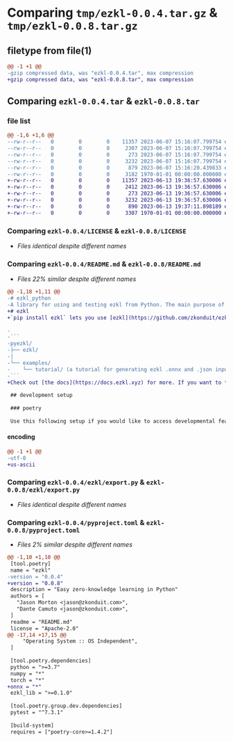 # Comparing `tmp/ezkl-0.0.4.tar.gz` & `tmp/ezkl-0.0.8.tar.gz`

## filetype from file(1)

```diff
@@ -1 +1 @@
-gzip compressed data, was "ezkl-0.0.4.tar", max compression
+gzip compressed data, was "ezkl-0.0.8.tar", max compression
```

## Comparing `ezkl-0.0.4.tar` & `ezkl-0.0.8.tar`

### file list

```diff
@@ -1,6 +1,6 @@
--rw-r--r--   0        0        0    11357 2023-06-07 15:16:07.799754 ezkl-0.0.4/LICENSE
--rw-r--r--   0        0        0     2307 2023-06-07 15:16:07.799754 ezkl-0.0.4/README.md
--rw-r--r--   0        0        0      273 2023-06-07 15:16:07.799754 ezkl-0.0.4/ezkl/__init__.py
--rw-r--r--   0        0        0     3232 2023-06-07 15:16:07.799754 ezkl-0.0.4/ezkl/export.py
--rw-r--r--   0        0        0      879 2023-06-07 15:16:20.439833 ezkl-0.0.4/pyproject.toml
--rw-r--r--   0        0        0     3182 1970-01-01 00:00:00.000000 ezkl-0.0.4/PKG-INFO
+-rw-r--r--   0        0        0    11357 2023-06-13 19:36:57.630006 ezkl-0.0.8/LICENSE
+-rw-r--r--   0        0        0     2412 2023-06-13 19:36:57.630006 ezkl-0.0.8/README.md
+-rw-r--r--   0        0        0      273 2023-06-13 19:36:57.630006 ezkl-0.0.8/ezkl/__init__.py
+-rw-r--r--   0        0        0     3232 2023-06-13 19:36:57.630006 ezkl-0.0.8/ezkl/export.py
+-rw-r--r--   0        0        0      890 2023-06-13 19:37:11.898189 ezkl-0.0.8/pyproject.toml
+-rw-r--r--   0        0        0     3307 1970-01-01 00:00:00.000000 ezkl-0.0.8/PKG-INFO
```

### Comparing `ezkl-0.0.4/LICENSE` & `ezkl-0.0.8/LICENSE`

 * *Files identical despite different names*

### Comparing `ezkl-0.0.4/README.md` & `ezkl-0.0.8/README.md`

 * *Files 22% similar despite different names*

```diff
@@ -1,18 +1,11 @@
-# ezkl_python
-A library for using and testing ezkl from Python. The main purpose of this repository is to provide Python bindings for [ezkl](https://github.com/zkonduit/ezkl) and to provide simple tools for generating `.onnx` and `.json` input files that can be ingested by it.
+# ezkl
+`pip install ezkl` lets you use [ezkl](https://github.com/zkonduit/ezkl) directly from Python. It also contains an `export` function to generate `.onnx` and `.json` input files that can be ingested by the `ezkl` cli or from Python. [Here is colab notebook](https://colab.research.google.com/drive/1XuXNKqH7axOelZXyU3gpoTOCvFetIsKu?usp=sharing) that shows how to produce and verify a proof from Python.
 
-
-```
-pyezkl/
-├── ezkl/
-|
-└── examples/
-    └── tutorial/ (a tutorial for generating ezkl .onnx and .json inputs)
-```
+Check out [the docs](https://docs.ezkl.xyz) for more. If you want to *develop* the Python bindings, read on.
 
 ## development setup
 
 ### poetry
 
 Use this following setup if you would like to access developmental features in the main ezkl repo that is not released yet.
```

#### encoding

```diff
@@ -1 +1 @@
-utf-8
+us-ascii
```

### Comparing `ezkl-0.0.4/ezkl/export.py` & `ezkl-0.0.8/ezkl/export.py`

 * *Files identical despite different names*

### Comparing `ezkl-0.0.4/pyproject.toml` & `ezkl-0.0.8/pyproject.toml`

 * *Files 2% similar despite different names*

```diff
@@ -1,10 +1,10 @@
 [tool.poetry]
 name = "ezkl"
-version = "0.0.4"
+version = "0.0.8"
 description = "Easy zero-knowledge learning in Python"
 authors = [
   "Jason Morton <jason@zkonduit.com>",
   "Dante Camuto <jason@zkonduit.com>",
 ]
 readme = "README.md"
 license = "Apache-2.0"
@@ -17,14 +17,15 @@
     "Operating System :: OS Independent",
 ]
 
 [tool.poetry.dependencies]
 python = ">=3.7"
 numpy = "*"
 torch = "*"
+onnx = "*"
 ezkl_lib = ">=0.1.0"
 
 [tool.poetry.group.dev.dependencies]
 pytest = "^7.3.1"
 
 [build-system]
 requires = ["poetry-core>=1.4.2"]
```

